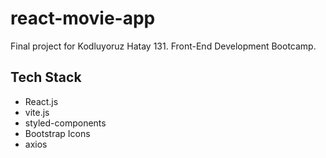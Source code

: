# react-movie-app

Final project for Kodluyoruz Hatay 131. Front-End Development Bootcamp.

## Tech Stack

- React.js
- vite.js
- styled-components
- Bootstrap Icons
- axios

